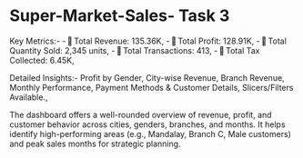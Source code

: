 # Super-Market-Sales- Task 3

Key Metrics:-
- 🔹 Total Revenue: 135.36K,
- 🔹 Total Profit: 128.91K,
- 🔹 Total Quantity Sold: 2,345 units,
- 🔹 Total Transactions: 413,
- 🔹 Total Tax Collected: 6.45K,

Detailed Insights:- Profit by Gender, City-wise Revenue, Branch Revenue, Monthly Performance, Payment Methods & Customer Details, Slicers/Filters Available.,

The dashboard offers a well-rounded overview of revenue, profit, and customer behavior across cities, genders, branches, and months. It helps identify high-performing areas (e.g., Mandalay, Branch C, Male customers) and peak sales months for strategic planning.
